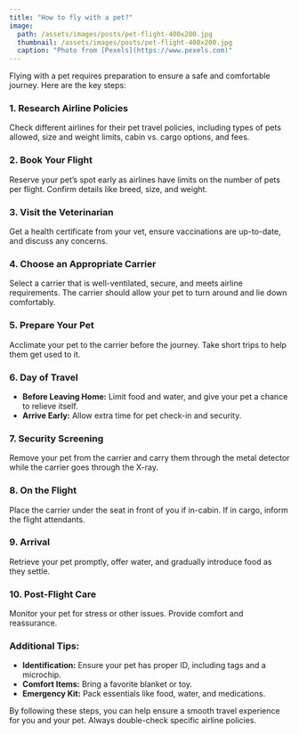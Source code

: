 ```yaml
---
title: "How to fly with a pet?"
image: 
  path: /assets/images/posts/pet-flight-400x200.jpg
  thumbnail: /assets/images/posts/pet-flight-400x200.jpg
  caption: "Photo from [Pexels](https://www.pexels.com)"
---
```


Flying with a pet requires preparation to ensure a safe and comfortable journey. Here are the key steps:

### 1. Research Airline Policies
Check different airlines for their pet travel policies, including types of pets allowed, size and weight limits, cabin vs. cargo options, and fees.

### 2. Book Your Flight
Reserve your pet’s spot early as airlines have limits on the number of pets per flight. Confirm details like breed, size, and weight.

### 3. Visit the Veterinarian
Get a health certificate from your vet, ensure vaccinations are up-to-date, and discuss any concerns.

### 4. Choose an Appropriate Carrier
Select a carrier that is well-ventilated, secure, and meets airline requirements. The carrier should allow your pet to turn around and lie down comfortably.

### 5. Prepare Your Pet
Acclimate your pet to the carrier before the journey. Take short trips to help them get used to it.

### 6. Day of Travel
- **Before Leaving Home:** Limit food and water, and give your pet a chance to relieve itself.
- **Arrive Early:** Allow extra time for pet check-in and security.

### 7. Security Screening
Remove your pet from the carrier and carry them through the metal detector while the carrier goes through the X-ray.

### 8. On the Flight
Place the carrier under the seat in front of you if in-cabin. If in cargo, inform the flight attendants.

### 9. Arrival
Retrieve your pet promptly, offer water, and gradually introduce food as they settle.

### 10. Post-Flight Care
Monitor your pet for stress or other issues. Provide comfort and reassurance.

### Additional Tips:
- **Identification:** Ensure your pet has proper ID, including tags and a microchip.
- **Comfort Items:** Bring a favorite blanket or toy.
- **Emergency Kit:** Pack essentials like food, water, and medications.

By following these steps, you can help ensure a smooth travel experience for you and your pet. Always double-check specific airline policies.
